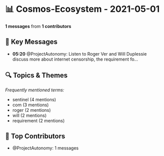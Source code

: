# 📊 Cosmos-Ecosystem - 2021-05-01
**1 messages** from **1 contributors**

## 💬 Key Messages
- **05:20** @ProjectAutonomy: Listen to Roger Ver and Will Duplessie discuss more about internet censorship, the requirement fo...

## 🔍 Topics & Themes
*Frequently mentioned terms:*
- sentinel (4 mentions)
- com (3 mentions)
- roger (2 mentions)
- will (2 mentions)
- requirement (2 mentions)

## 👥 Top Contributors
- @ProjectAutonomy: 1 messages